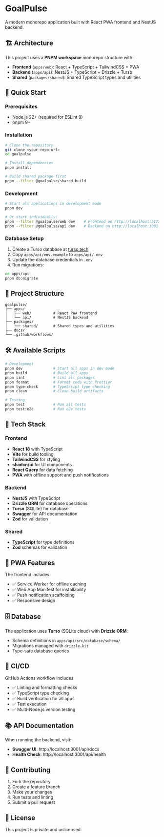 # GoalPulse

A modern monorepo application built with React PWA frontend and NestJS backend.

## 🏗️ Architecture

This project uses a **PNPM workspace** monorepo structure with:

- **Frontend** (`apps/web`): React + TypeScript + TailwindCSS + PWA
- **Backend** (`apps/api`): NestJS + TypeScript + Drizzle + Turso
- **Shared** (`packages/shared`): Shared TypeScript types and utilities

## 🚀 Quick Start

### Prerequisites

- Node.js 22+ (required for ESLint 9)
- pnpm 9+

### Installation

```bash
# Clone the repository
git clone <your-repo-url>
cd goalpulse

# Install dependencies
pnpm install

# Build shared package first
pnpm --filter @goalpulse/shared build
```

### Development

```bash
# Start all applications in development mode
pnpm dev

# Or start individually:
pnpm --filter @goalpulse/web dev    # Frontend on http://localhost:5173
pnpm --filter @goalpulse/api dev    # Backend on http://localhost:3001
```

### Database Setup

1. Create a Turso database at [turso.tech](https://turso.tech)
2. Copy `apps/api/env.example` to `apps/api/.env`
3. Update the database credentials in `.env`
4. Run migrations:

```bash
cd apps/api
pnpm db:migrate
```

## 📁 Project Structure

```
goalpulse/
├── apps/
│   ├── web/          # React PWA frontend
│   └── api/          # NestJS backend
├── packages/
│   └── shared/       # Shared types and utilities
├── docs/
└── .github/workflows/
```

## 🛠️ Available Scripts

```bash
# Development
pnpm dev              # Start all apps in dev mode
pnpm build            # Build all apps
pnpm lint             # Lint all packages
pnpm format           # Format code with Prettier
pnpm type-check       # TypeScript type checking
pnpm clean            # Clean build artifacts

# Testing
pnpm test             # Run all tests
pnpm test:e2e         # Run e2e tests
```

## 🔧 Tech Stack

### Frontend

- **React 18** with TypeScript
- **Vite** for build tooling
- **TailwindCSS** for styling
- **shadcn/ui** for UI components
- **React Query** for data fetching
- **PWA** with offline support and push notifications

### Backend

- **NestJS** with TypeScript
- **Drizzle ORM** for database operations
- **Turso** (SQLite) for database
- **Swagger** for API documentation
- **Zod** for validation

### Shared

- **TypeScript** for type definitions
- **Zod** schemas for validation

## 📱 PWA Features

The frontend includes:

- ✅ Service Worker for offline caching
- ✅ Web App Manifest for installability
- ✅ Push notification scaffolding
- ✅ Responsive design

## 🗄️ Database

The application uses **Turso** (SQLite cloud) with **Drizzle ORM**:

- Schema definitions in `apps/api/src/database/schema/`
- Migrations managed with `drizzle-kit`
- Type-safe database queries

## 🚦 CI/CD

GitHub Actions workflow includes:

- ✅ Linting and formatting checks
- ✅ TypeScript type checking
- ✅ Build verification for all apps
- ✅ Test execution
- ✅ Multi-Node.js version testing

## 📚 API Documentation

When running the backend, visit:

- **Swagger UI**: http://localhost:3001/api/docs
- **Health Check**: http://localhost:3001/api/health

## 🤝 Contributing

1. Fork the repository
2. Create a feature branch
3. Make your changes
4. Run tests and linting
5. Submit a pull request

## 📄 License

This project is private and unlicensed.
